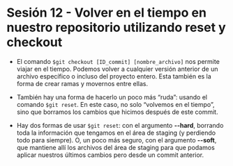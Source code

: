 # Sesión 12 - Volver en el tiempo en nuestro repositorio utilizando reset y checkout

* El comando `$git checkout [ID_commit] [nombre_archivo]` nos permite viajar en el tiempo. Podemos volver a cualquier versión anterior de un archivo específico o incluso del proyecto entero. Esta también es la forma de crear ramas y movernos entre ellas.

* También hay una forma de hacerlo un poco más “ruda”: usando el comando `$git reset`. En este caso, no solo “volvemos en el tiempo”, sino que borramos los cambios que hicimos después de este commit.

* Hay dos formas de usar `$git reset`: con el argumento **--hard**, borrando toda la información que tengamos en el área de staging (y perdiendo todo para siempre). O, un poco más seguro, con el argumento **--soft**, que mantiene allí los archivos del área de staging para que podamos aplicar nuestros últimos cambios pero desde un commit anterior.
